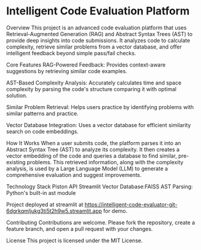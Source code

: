 #  Intelligent Code Evaluation Platform

Overview
This project is an advanced code evaluation platform that uses Retrieval-Augmented Generation (RAG) and Abstract Syntax Trees (AST) to provide deep insights into code submissions. It analyzes code to calculate complexity, retrieve similar problems from a vector database, and offer intelligent feedback beyond simple pass/fail checks.

Core Features
RAG-Powered Feedback: Provides context-aware suggestions by retrieving similar code examples.

AST-Based Complexity Analysis: Accurately calculates time and space complexity by parsing the code's structure comparing it with optimal solution.

Similar Problem Retrieval: Helps users practice by identifying problems with similar patterns and practice.

Vector Database Integration: Uses a vector database for efficient similarity search on code embeddings.



How It Works
When a user submits code, the platform parses it into an Abstract Syntax Tree (AST) to analyze its complexity. It then creates a vector embedding of the code and queries a database to find similar, pre-existing problems. This retrieved information, along with the complexity analysis, is used by a Large Language Model (LLM) to generate a comprehensive evaluation and suggest improvements.

Technology Stack
Piston API
Streamlit
Vector Database:FAISS
AST Parsing: Python's built-in ast module




Project deployed at streamlit at https://intelligent-code-evaluator-git-6dgrkqmljukg3ti5t2h9w5.streamlit.app for demo.

Contributing
Contributions are welcome. Please fork the repository, create a feature branch, and open a pull request with your changes.

License
This project is licensed under the MIT License.

